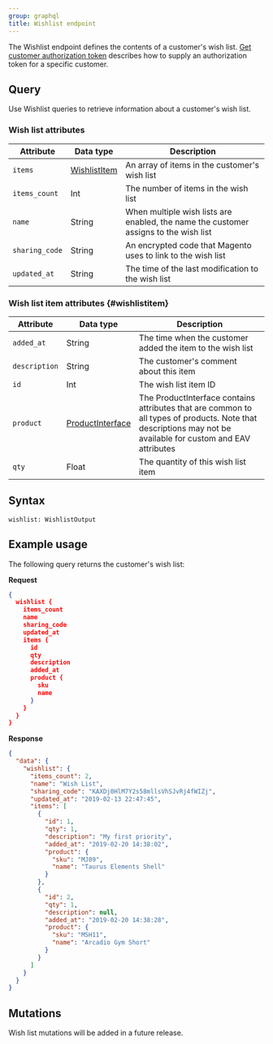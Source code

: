 ```yaml
---
group: graphql
title: Wishlist endpoint
---
```


The Wishlist endpoint defines the contents of a customer's wish list. [Get customer authorization token]({{page.baseurl}}/graphql/get-customer-authorization-token.html) describes how to supply an authorization token for a specific customer.

## Query
Use Wishlist queries to retrieve information about a customer's wish list.

### Wish list attributes

Attribute | Data type | Description
--- | --- | ---
`items` | [WishlistItem](#wishlistitem) | An array of items in the customer's wish list
`items_count` | Int | The number of items in the wish list
`name` | String | When multiple wish lists are enabled, the name the customer assigns to the wish list
`sharing_code` | String | An encrypted code that Magento uses to link to the wish list
`updated_at` | String | The time of the last modification to the wish list

### Wish list item attributes {#wishlistitem}

Attribute | Data type | Description
--- | --- | ---
`added_at` | String | The time when the customer added the item to the wish list
`description` | String | The customer's comment about this item
`id` | Int | The wish list item ID
`product` | <a href="{{ page.baseurl }}/graphql/reference/products.html#ProductInterface">ProductInterface</a> | The ProductInterface contains attributes that are common to all types of products. Note that descriptions may not be available for custom and EAV attributes
`qty` | Float | The quantity of this wish list item

## Syntax

`wishlist: WishlistOutput`

## Example usage

The following query returns the customer's wish list:

**Request**

```json
{
  wishlist {
    items_count
    name
    sharing_code
    updated_at
    items {
      id
      qty
      description
      added_at
      product {
        sku
        name
      }
    }
  }
}
```

**Response**

```json
{
  "data": {
    "wishlist": {
      "items_count": 2,
      "name": "Wish List",
      "sharing_code": "KAXDj0HlM7Y2s58mllsVhSJvRj4fWIZj",
      "updated_at": "2019-02-13 22:47:45",
      "items": [
        {
          "id": 1,
          "qty": 1,
          "description": "My first priority",
          "added_at": "2019-02-20 14:38:02",
          "product": {
            "sku": "MJ09",
            "name": "Taurus Elements Shell"
          }
        },
        {
          "id": 2,
          "qty": 1,
          "description": null,
          "added_at": "2019-02-20 14:38:28",
          "product": {
            "sku": "MSH11",
            "name": "Arcadio Gym Short"
          }
        }
      ]
    }
  }
}
```
## Mutations

Wish list mutations will be added in a future release.
